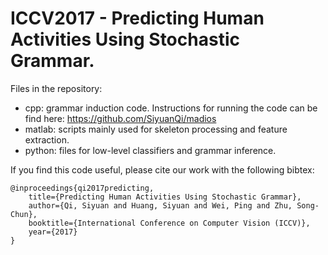 # ICCV2017 - Predicting Human Activities Using Stochastic Grammar.

Files in the repository:
- cpp: grammar induction code. Instructions for running the code can be find here: https://github.com/SiyuanQi/madios
- matlab: scripts mainly used for skeleton processing and feature extraction.
- python: files for low-level classifiers and grammar inference.

If you find this code useful, please cite our work with the following bibtex:
```
@inproceedings{qi2017predicting,
    title={Predicting Human Activities Using Stochastic Grammar},
    author={Qi, Siyuan and Huang, Siyuan and Wei, Ping and Zhu, Song-Chun},
    booktitle={International Conference on Computer Vision (ICCV)},
    year={2017}
}
```